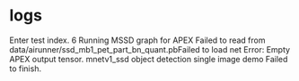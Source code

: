 
# logs

Enter test index. 6
Running MSSD graph for APEX
Failed to read from data/airunner/ssd_mb1_pet_part_bn_quant.pbFailed to load net
Error: Empty APEX output tensor.
mnetv1_ssd object detection single image demo Failed to finish.

